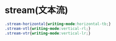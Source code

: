 # stream(文本流)

```css
.stream-horizontal{writing-mode:horizontal-tb;}
.stream-vtl{writing-mode:vertical-rl;}
.stream-vtr{writing-mode:vertical-lr;}
```
